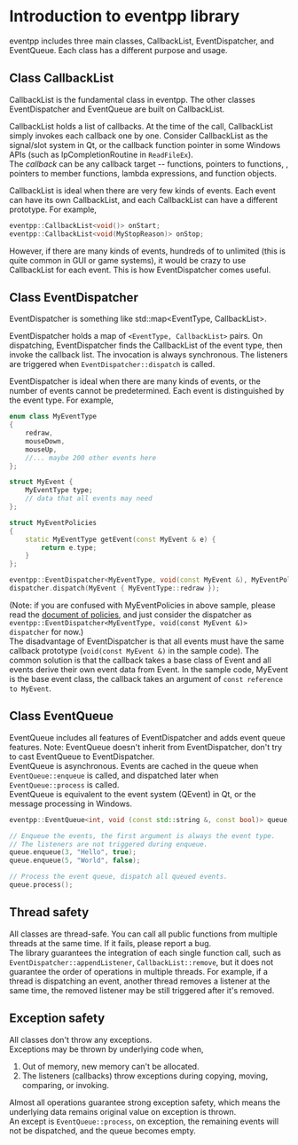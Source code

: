 # Introduction to eventpp library

eventpp includes three main classes, CallbackList, EventDispatcher, and EventQueue. Each class has a different purpose and usage.  

## Class CallbackList

CallbackList is the fundamental class in eventpp. The other classes EventDispatcher and EventQueue are built on CallbackList.  

CallbackList holds a list of callbacks. At the time of the call, CallbackList simply invokes each callback one by one. Consider CallbackList as the signal/slot system in Qt, or the callback function pointer in some Windows APIs (such as lpCompletionRoutine in `ReadFileEx`).  
The *callback* can be any callback target -- functions, pointers to functions, , pointers to member functions, lambda expressions, and function objects.  

CallbackList is ideal when there are very few kinds of events. Each event can have its own CallbackList, and each CallbackList can have a different prototype. For example,
```c++
eventpp::CallbackList<void()> onStart;
eventpp::CallbackList<void(MyStopReason)> onStop;
```
However, if there are many kinds of events, hundreds of to unlimited (this is quite common in GUI or game systems), it would be crazy to use CallbackList for each event. This is how EventDispatcher comes useful.  

## Class EventDispatcher

EventDispatcher is something like std::map<EventType, CallbackList>.

EventDispatcher holds a map of `<EventType, CallbackList>` pairs. On dispatching, EventDispatcher finds the CallbackList of the event type, then invoke the callback list. The invocation is always synchronous. The listeners are triggered when `EventDispatcher::dispatch` is called.  

EventDispatcher is ideal when there are many kinds of events, or the number of events cannot be predetermined. Each event is distinguished by the event type. For example,
```c++
enum class MyEventType
{
	redraw,
	mouseDown,
	mouseUp,
	//... maybe 200 other events here
};

struct MyEvent {
	MyEventType type;
	// data that all events may need
};

struct MyEventPolicies
{
	static MyEventType getEvent(const MyEvent & e) {
		return e.type;
	}
};

eventpp::EventDispatcher<MyEventType, void(const MyEvent &), MyEventPolicies> dispatcher;
dispatcher.dispatch(MyEvent { MyEventType::redraw });
```
(Note: if you are confused with MyEventPolicies in above sample, please read the [document of policies](policies.md), and just consider the dispatcher as `eventpp::EventDispatcher<MyEventType, void(const MyEvent &)> dispatcher` for now.)  
The disadvantage of EventDispatcher is that all events must have the same callback prototype (`void(const MyEvent &)` in the sample code). The common solution is that the callback takes a base class of Event and all events derive their own event data from Event. In the sample code, MyEvent is the base event class, the callback takes an argument of `const reference to MyEvent`.  

## Class EventQueue

EventQueue includes all features of EventDispatcher and adds event queue features. Note: EventQueue doesn't inherit from EventDispatcher, don't try to cast EventQueue to EventDispatcher.  
EventQueue is asynchronous. Events are cached in the queue when `EventQueue::enqueue` is called, and dispatched later when `EventQueue::process` is called.  
EventQueue is equivalent to the event system (QEvent) in Qt, or the message processing in Windows.  

```c++
eventpp::EventQueue<int, void (const std::string &, const bool)> queue;

// Enqueue the events, the first argument is always the event type.
// The listeners are not triggered during enqueue.
queue.enqueue(3, "Hello", true);
queue.enqueue(5, "World", false);

// Process the event queue, dispatch all queued events.
queue.process();
```

## Thread safety
All classes are thread-safe. You can call all public functions from multiple threads at the same time. If it fails, please report a bug.  
The library guarantees the integration of each single function call, such as `EventDispatcher::appendListener`, `CallbackList::remove`, but it does not guarantee the order of operations in multiple threads. For example, if a thread is dispatching an event, another thread removes a listener at the same time, the removed listener may be still triggered after it's removed.  

## Exception safety

All classes don't throw any exceptions.  
Exceptions may be thrown by underlying code when,  
1. Out of memory, new memory can't be allocated.  
2. The listeners (callbacks) throw exceptions during copying, moving, comparing, or invoking.

Almost all operations guarantee strong exception safety, which means the underlying data remains original value on exception is thrown.  
An except is `EventQueue::process`, on exception, the remaining events will not be dispatched, and the queue becomes empty.
